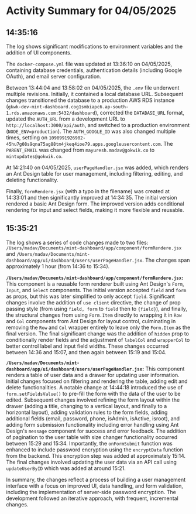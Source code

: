 # Activity Summary for 04/05/2025

## 14:35:16
The log shows significant modifications to environment variables and the addition of UI components.

The `docker-compose.yml` file was updated at 13:36:10 on 04/05/2025,  containing database credentials, authentication details (including Google OAuth), and email server configuration.

Between 13:44:04 and 13:58:02 on 04/05/2025, the `.env` file underwent multiple revisions.  Initially, it contained a local database URL. Subsequent changes transitioned the database to a production AWS RDS instance (`gkwk-dev-mint-dashboard.cog1smbiapc6.ap-south-1.rds.amazonaws.com:5432/dashboard`), corrected the `DATABASE_URL` format, updated the `AUTH_URL` from a development URL to `http://localhost:3000/api/auth`, and switched to a production environment (`NODE_ENV=production`). The `AUTH_GOOGLE_ID` was also changed multiple times, settling on `1098991926902-45hu7g08s9qna75ag88tm4jkeq4ioe79.apps.googleusercontent.com`.  The `PARENT_EMAIL` was changed from `mayuresh.madav@gokwik.co` to `mintupdates@gokwik.co`.


At 14:21:40 on 04/05/2025,  `userPageHandler.jsx` was added, which renders an Ant Design table for user management, including filtering, editing, and deleting functionality.

Finally, `formRendere.jsx` (with a typo in the filename) was created at 14:33:01 and then significantly improved at 14:34:35. The initial version rendered a basic Ant Design form. The improved version adds conditional rendering for input and select fields, making it more flexible and reusable.


## 15:35:21
The log shows a series of code changes made to two files: `/Users/madav/Documents/mint-dashboard/app/component/formRendere.jsx` and `/Users/madav/Documents/mint-dashboard/app/ui/dashboard/users/userPageHandler.jsx`.  The changes span approximately 1 hour (from 14:36 to 15:34).

**`/Users/madav/Documents/mint-dashboard/app/component/formRendere.jsx`:** This component is a reusable form renderer built using Ant Design's `Form`, `Input`, and `Select` components.  The initial version accepted `field` and `form` as props, but this was later simplified to only accept `field`.  Significant changes involve the addition of  `use client` directive, the change of prop passing style (from using `field, form` to `field` then to `{field}`), and finally, the structural changes from using `Form.Item` directly to wrapping it in `Row` and `Col` components from Ant Design for layout control, culminating in removing the `Row` and `Col` wrapper entirely to leave only the `Form.Item` as the final version.  The final significant change was the addition of `hidden` prop to conditionally render fields and the adjustment of `labelCol` and `wrapperCol` to better control label and input field widths.  These changes occurred between 14:36 and 15:07, and then again between 15:19 and 15:04.

**`/Users/madav/Documents/mint-dashboard/app/ui/dashboard/users/userPageHandler.jsx`:** This component renders a table of user data and a drawer for updating user information.  Initial changes focused on filtering and rendering the table, adding edit and delete functionalities.  A notable change at 14:44:18 introduced the use of `form.setFieldsValue()` to pre-fill the form with the data of the user to be edited.  Subsequent changes involved refining the form layout within the drawer (adding a title, changing to a vertical layout, and finally to a horizontal layout), adding validation rules to the form fields,  adding additional fields (email, password, phone, isAdmin, isActive, isroot), and adding form submission functionality including error handling using Ant Design's `message` component for success and error feedback.  The addition of pagination to the user table with size changer functionality occurred between 15:29 and 15:34.  Importantly, the `onFormSubmit` function was enhanced to include password encryption using the `encryptData` function from the backend. This encryption step was added at approximately 15:14.  The final changes involved updating the user data via an API call using `updateUserByID` which was added at around 15:21.


In summary, the changes reflect a process of building a user management interface with a focus on improved UI, data handling, and form validation, including the implementation of server-side password encryption.  The development followed an iterative approach, with frequent, incremental changes.
